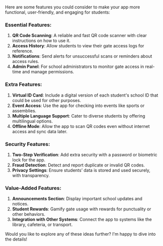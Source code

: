Here are some features you could consider to make your app more functional, user-friendly, and engaging for students:

### Essential Features:
1. **QR Code Scanning**: A reliable and fast QR code scanner with clear instructions on how to use it.
2. **Access History**: Allow students to view their gate access logs for reference.
3. **Notifications**: Send alerts for unsuccessful scans or reminders about access rules.
4. **Admin Panel**: For school administrators to monitor gate access in real-time and manage permissions.

### Extra Features:
1. **Virtual ID Card**: Include a digital version of each student's school ID that could be used for other purposes.
2. **Event Access**: Use the app for checking into events like sports or assemblies.
3. **Multiple Language Support**: Cater to diverse students by offering multilingual options.
4. **Offline Mode**: Allow the app to scan QR codes even without internet access and sync data later.

### Security Features:
1. **Two-Step Verification**: Add extra security with a password or biometric lock for the app.
2. **Fraud Detection**: Detect and report duplicate or invalid QR codes.
3. **Privacy Settings**: Ensure students’ data is stored and used securely, with transparency.

### Value-Added Features:
1. **Announcements Section**: Display important school updates and notices.
2. **Student Rewards**: Gamify gate usage with rewards for punctuality or other behaviors.
3. **Integration with Other Systems**: Connect the app to systems like the library, cafeteria, or transport.

Would you like to explore any of these ideas further? I'm happy to dive into the details!